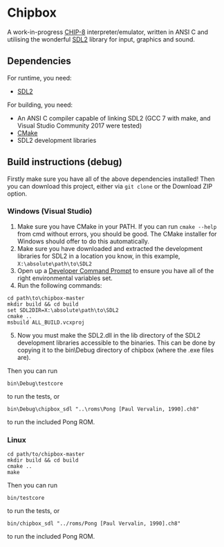 # Chipbox

A work-in-progress [CHIP-8](https://en.wikipedia.org/wiki/CHIP-8) interpreter/emulator, written in ANSI C and utilising the wonderful [SDL2](https://libsdl.org/) library for input, graphics and sound.

## Dependencies
For runtime, you need:

* [SDL2](https://libsdl.org/)

For building, you need:

* An ANSI C compiler capable of linking SDL2 (GCC 7 with make, and Visual Studio Community 2017 were tested)
* [CMake](https://cmake.org/)
* SDL2 development libraries

## Build instructions (debug)
Firstly make sure you have all of the above dependencies installed! Then you can download this project, either via `git clone` or the Download ZIP option.

### Windows (Visual Studio)
1. Make sure you have CMake in your PATH. If you can run `cmake --help` from cmd without errors, you should be good. The CMake installer for Windows should offer to do this automatically.
2. Make sure you have downloaded and extracted the development libraries for SDL2 in a location you know, in this example, `X:\absolute\path\to\SDL2`
3. Open up a [Developer Command Prompt](https://docs.microsoft.com/en-us/cpp/build/building-on-the-command-line#developer-command-prompt-shortcuts) to ensure you have all of the right environmental variables set.
4. Run the following commands:

<!-- please ignore -->

    cd path\to\chipbox-master
    mkdir build && cd build
    set SDL2DIR=X:\absolute\path\to\SDL2
    cmake ..
    msbuild ALL_BUILD.vcxproj

5. Now you must make the SDL2.dll in the lib directory of the SDL2 development libraries accessible to the binaries. This can be done by copying it to the bin\Debug directory of chipbox (where the .exe files are).

Then you can run

    bin\Debug\testcore

to run the tests, or

    bin\Debug\chipbox_sdl "..\roms\Pong [Paul Vervalin, 1990].ch8"

to run the included Pong ROM.

### Linux

    cd path/to/chipbox-master
    mkdir build && cd build
    cmake ..
    make

Then you can run

    bin/testcore

to run the tests, or

    bin/chipbox_sdl "../roms/Pong [Paul Vervalin, 1990].ch8"

to run the included Pong ROM.
